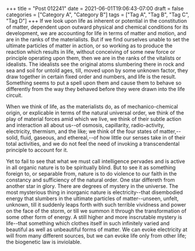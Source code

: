 +++
title = "Post 012241"
date = 2021-06-01T19:06:43-07:00
draft = false
categories = ["Category A", "Category B"]
tags = ["Tag A", "Tag B", "Tag C", "Tag D"]
+++
If we look upon life as inherent or potential in the constitution of matter, dependent upon outward physical and chemical conditions for its development, we are accounting for life in terms of matter and motion, and are in the ranks of the materialists. But if we find ourselves unable to set the ultimate particles of matter in action, or so working as to produce the reaction which results in life, without conceiving of some new force or principle operating upon them, then we are in the ranks of the vitalists or idealists. The idealists see the original atoms slumbering there in rock and sea and soil for untold ages, till, moved upon by some unknown factor, they draw together in certain fixed order and numbers, and life is the result. Something seems to put a spell upon them and cause them to behave so differently from the way they behaved before they were drawn into the life circuit.

When we think of life, as the materialists do, as of mechanico-chemical origin, or explicable in terms of the natural universal order, we think of the play of material forces amid which we live, we think of their subtle action and interaction all about us--of osmosis, capillarity, radio-activity, electricity, thermism, and the like; we think of the four states of matter,--solid, fluid, gaseous, and ethereal,--of how little our senses take in of their total activities, and we do not feel the need of invoking a transcendental principle to account for it.

Yet to fail to see that what we must call intelligence pervades and is active in all organic nature is to be spiritually blind. But to see it as something foreign to, or separable from, nature is to do violence to our faith in the constancy and sufficiency of the natural order. One star differeth from another star in glory. There are degrees of mystery in the universe. The most mysterious thing in inorganic nature is electricity--that disembodied energy that slumbers in the ultimate particles of matter--unseen, unfelt, unknown, till it suddenly leaps forth with such terrible vividness and power on the face of the storm, or till we summon it through the transformation of some other form of energy. A still higher and more inscrutable mystery is life--that something which clothes itself in such infinitely varied and beautiful as well as unbeautiful forms of matter. We can evoke electricity at will from many different sources, but we can evoke life only from other life; the biogenetic law is inviolable.
